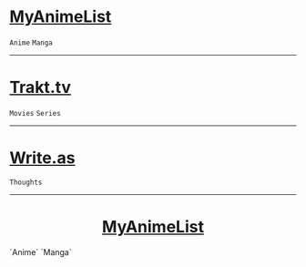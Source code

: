 # [MyAnimeList](https://myanimelist.net/profile/wasu-kun)  
`Anime` `Manga`

---

# [Trakt.tv](https://trakt.tv/users/wasu-tv)  
`Movies` `Series`

---

# [Write.as](https://write.as/wasu/)  
`Thoughts`

---

<h1 align="center" border="none"><a href="https://myanimelist.net/profile/wasu-kun">MyAnimeList</a></h1>
`Anime` `Manga`